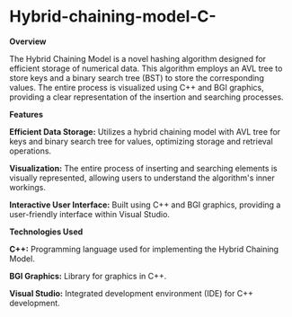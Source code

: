 # Hybrid-chaining-model-C-

**Overview**

The Hybrid Chaining Model is a novel hashing algorithm designed for efficient storage of numerical data. This algorithm employs an AVL tree to store keys and a binary search tree (BST) to store the corresponding values. The entire process is visualized using C++ and BGI graphics, providing a clear representation of the insertion and searching processes.

**Features**

**Efficient Data Storage:** Utilizes a hybrid chaining model with AVL tree for keys and binary search tree for values, optimizing storage and retrieval operations.

**Visualization:** The entire process of inserting and searching elements is visually represented, allowing users to understand the algorithm's inner workings.

**Interactive User Interface:** Built using C++ and BGI graphics, providing a user-friendly interface within Visual Studio.

**Technologies Used**

**C++:** Programming language used for implementing the Hybrid Chaining Model.

**BGI Graphics:** Library for graphics in C++.

**Visual Studio:** Integrated development environment (IDE) for C++ development.
